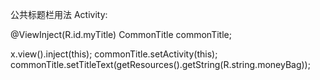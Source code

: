 公共标题栏用法
Activity:

@ViewInject(R.id.myTitle)
CommonTitle commonTitle;

x.view().inject(this);
commonTitle.setActivity(this);
commonTitle.setTitleText(getResources().getString(R.string.moneyBag));


